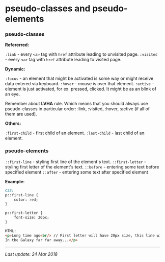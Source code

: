 # pseudo-classes and pseudo-elements

### pseudo-classes

__Refererred:__

`:link` - every `<a>` tag with `href` attribute leading to unvisited page.
`:visited` - every `<a>` tag with `href` attribute leading to visited page.

__Dynamic:__

`:focus` - an element that might be activated is some way or might receive 
data entered via keyboard.
`:hover` - mouse is over that element. 
`:active` - element is just activated, for ex. pressed, clicked. It might be 
as an blink of an eye.

Remember about __LVHA__ rule. Which means that you should always use pseudo-classes
in particular order: :link, :visited, :hover, :active (if all of them are used).

__Others:__

`:first-child` - first child of an element.
`:last-child` - last child of an element.

### pseudo-elements

`::first-line` - styling first line of the element's text.
`::first-letter` - styling first letter of the element's text.
`::before` - entering some text before specified element
`::after` - entering some text after specified element

__Example:__

```markdown
CSS: 
p::first-line {
    color: red;
}

p::first-letter {
    font-size: 20px;
}

HTML:
<p>Long time ago<br/> // First letter will have 20px size, this line will have the blue color
In the Galaxy far far away...</p>
```
---
_Last update: 24 Mar 2018_ 